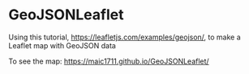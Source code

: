 # GeoJSONLeaflet

Using this tutorial, https://leafletjs.com/examples/geojson/, to make a Leaflet map with GeoJSON data

To see the map: https://maic1711.github.io/GeoJSONLeaflet/
